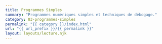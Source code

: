 ```yaml
---
title: Programmes Simples
summary: "Programmes numériques simples et techniques de débogage."
category: 03-programmes-simples
permalink: "{{ category }}/index.html"
url: "{{ url_prefix }}/{{ permalink }}"
layout: layouts/lecture.njk
---
```


